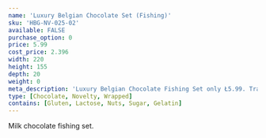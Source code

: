 ```yaml
---
name: 'Luxury Belgian Chocolate Set (Fishing)'
sku: 'HBG-NV-025-02'
available: FALSE
purchase_option: 0
price: 5.99
cost_price: 2.396
width: 220
height: 155
depth: 20
weight: 0
meta_description: 'Luxury Belgian Chocolate Fishing Set only Ł5.99. Traditional sweets and more at Humbugs Confectionery Store. Specialists in satisfying your sweet tooth!'
type: [Chocolate, Novelty, Wrapped]
contains: [Gluten, Lactose, Nuts, Sugar, Gelatin]
---
```

Milk chocolate fishing set.